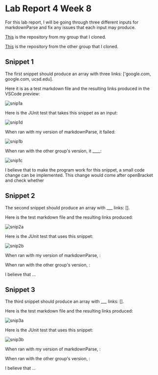 # **Lab Report 4 Week 8**

For this lab report, I will be going through three different inputs for markdownParse and fix any issues that each input may produce.

[This](https://github.com/kmolina15/markdown-parser) is the repository from my group that I cloned.

[This](https://github.com/Steven-Hsu1/markdown-parser) is the repository from the other group that I cloned.

## **Snippet 1**

The first snippet should produce an array with three links: ['google.com, google.com, ucsd.edu].

Here it is as a test markdown file and the resulting links produced in the VSCode preview:

![snip1a]()

Here is the JUnit test that takes this snippet as an input:

![snip1d]()

When ran with my version of markdownParse, it failed:

![snip1b]()

When ran with the other group's version, it ____:

![snip1c]()

I believe that to make the program work for this snippet, a small code change can be implemented. This change would come after openBracket and check whether 


## **Snippet 2**

The second snippet should produce an array with ___ links: [].

Here is the test markdown file and the resulting links produced:

![snip2a]()

Here is the JUnit test that uses this snippet:

![snip2b]()

When ran with my version of markdownParse, :

When ran with the other group's version, :

I believe that ...


## **Snippet 3**

The third snippet should produce an array with ___ links: [].

Here is the test markdown file and the resulting links produced:

![snip3a]()

Here is the JUnit test that uses this snippet:

![snip3b]()

When ran with my version of markdownParse, :

When ran with the other group's version, :

I believe that ...